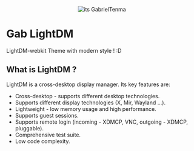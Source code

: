 <p align="center">
  <img src="https://i.imgur.com/3lzaO71.png" alt="its GabrielTenma">
</p>

# Gab LightDM
LightDM-webkit Theme with modern style ! :D


## What is LightDM ?
LightDM is a cross-desktop display manager. Its key features are:
   - Cross-desktop - supports different desktop technologies.
   - Supports different display technologies (X, Mir, Wayland ...).
   - Lightweight - low memory usage and high performance.
   - Supports guest sessions.
   - Supports remote login (incoming - XDMCP, VNC, outgoing - XDMCP, pluggable).
   - Comprehensive test suite.
   - Low code complexity.
